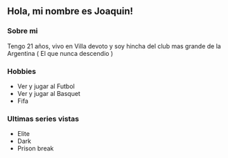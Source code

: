 
## Hola, mi nombre es Joaquin!

### Sobre mi
Tengo 21 años, vivo en Villa devoto y soy hincha del club mas grande de la Argentina ( El que nunca descendio )


### Hobbies 
- Ver y jugar al Futbol 
- Ver y jugar al Basquet
- Fifa


### Ultimas series vistas
- Elite
- Dark
- Prison break












